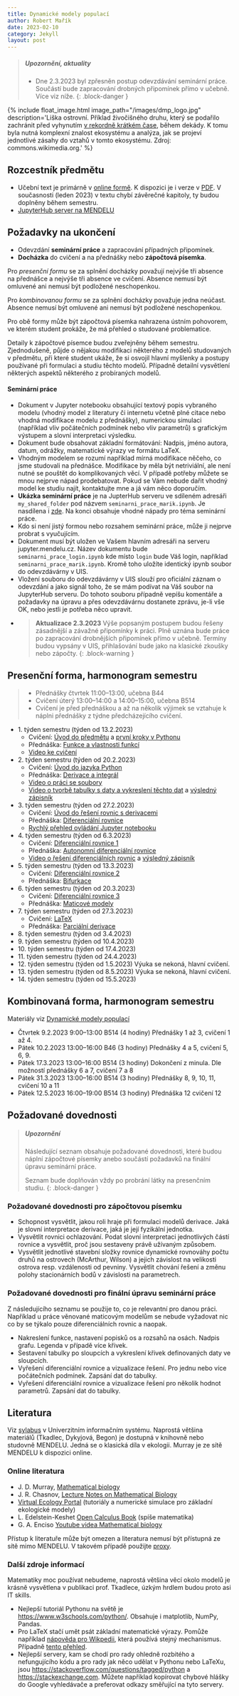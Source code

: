 ```yaml
---
title: Dynamické modely populací
author: Robert Mařík
date: 2023-02-10
category: Jekyll
layout: post
---
```


> ##### Upozornění, aktuality
>
> * Dne 2.3.2023 byl zpřesněn postup odevzdávání seminární práce. Součástí bude zapracování drobných připomínek přímo v učebně. Více viz níže.
{: .block-danger }



{% include float_image.html image_path="/images/dmp_logo.jpg" description='Liška ostrovní. Příklad živočišného druhu, který se podařilo zachránit před vyhynutím [v rekordně krátkém čase](https://www.nature.org/en-us/about-us/where-we-work/united-states/california/stories-in-california/endangered-island-foxes-break-record-for-fast-recovery/"), během dekády. K tomu byla nutná komplexní znalost ekosystému a analýza, jak se projeví jednotlivé zásahy do vztahů v tomto ekosystému. Zdroj: commons.wikimedia.org.' %}



## Rozcestník předmětu

-   Učební text je primárně v [online
    formě](https://robert-marik.github.io/dmp). K dispozici je i verze v
    [PDF](https://user.mendelu.cz/marik/dmp/Dynamicke_modely_populaci_text.pdf).
    V současnosti (leden 2023) v textu chybí závěrečné kapitoly, ty
    budou doplněny během semestru.
-   [JupyterHub server na MENDELU](https://jupyter.mendelu.cz)

## Požadavky na ukončení

  * Odevzdání **seminární práce** a zapracování případných připomínek.  
  * **Docházka** do cvičení a na přednášky nebo **zápočtová písemka**.

Pro _presenční formu_ se za splnění docházky považují nejvýše tři absence na přednášce a nejvýše tři absence ve cvičení. Absence nemusí být omluvené ani nemusí být podložené neschopenkou.

Pro _kombinovanou formu_ se za splnění docházky považuje jedna neúčast. Absence nemusí být omluvené ani nemusí být podložené neschopenkou.

Pro obě formy může být zápočtová písemka nahrazena ústním pohovorem, ve kterém student prokáže, že má přehled o studované problematice.

Detaily k zápočtové písemce budou zveřejněny během semestru. Zjednodušeně, půjde o nějakou modifikaci některého z modelů studovaných v předmětu, při které student ukáže, že si osvojil hlavní myšlenky a postupy používané při formulaci a studiu těchto modelů. Případně detailní vysvětlení některých aspektů některého z probíraných modelů.


#### Seminární práce

-   Dokument v Jupyter notebooku obsahující textový popis vybraného
    modelu (vhodný model z literatury či internetu včetně plné citace
    nebo vhodná modifikace modelu z přednášky), numerickou simulaci
    (například vliv počátečních podmínek nebo vliv parametrů) s
    grafickým výstupem a slovní interpretaci výsledku.
-   Dokument bude obsahovat základní formátování: Nadpis, jméno autora,
    datum, odrážky, matematické výrazy ve formátu LaTeX.
-   Vhodným modelem se rozumí například mírná modifikace něčeho, co jsme
    studovali na přednášce. Modifikace by měla být netriviální, ale není
    nutné se pouštět do komplikovaných věcí. V případě potřeby můžete se
    mnou nejprve nápad prodebatovat. Pokud se Vám nebude dařit vhodný
    model ke studiu najít, kontaktujte mne a já vám něco doporučím.
-   **Ukázka seminární práce** je na JupterHub serveru ve sdíleném
    adresáři `my_shared_folder` pod názvem
    `seminarni_prace_marik.ipynb`. Je nasdílena i [zde](https://gist.github.com/robert-marik/5f16044072d78c730ee13d58bcd24ff9). Na konci obsahuje vhodné nápady pro téma seminární práce. 
-   Kdo si není jistý formou nebo rozsahem seminární práce, může ji
    nejprve probrat s vyučujícím.
-   Dokument musí být uložen ve Vašem hlavním adresáři na serveru
    jupyter.mendelu.cz. Název dokumentu bude
    `seminarni_prace_login.ipynb` kde místo `login` bude Váš login,
    například `seminarni_prace_marik.ipynb`. Kromě toho uložíte
    identický ipynb soubor do odevzdávárny v UIS.
-   Vložení souboru do odevzdávárny v UIS slouží pro oficiální záznam o
    odevzdání a jako signál toho, že se mám podívat na Váš soubor na
    JupyterHub serveru. Do tohoto souboru případně vepíšu komentáře a
    požadavky na úpravu a přes odevzdávárnu dostanete zprávu, je-li vše
    OK, nebo jestli je potřeba něco upravit.
-   > **Aktualizace 2.3.2023** Výše popsaným postupem budou řešeny     zásadnější a závažné připomínky k práci. Plně uznána bude práce po     zapracování drobnějších připomínek přímo v učebně. Termíny budou     vypsány v UIS, přihlašování bude jako na klasické zkoušky nebo    zápočty.
    {: .block-warning }

## Presenční forma, harmonogram semestru

> -   Přednášky čtvrtek 11:00–13:00, učebna B44
> -   Cvičení úterý 13:00–14:00 a 14:00–15:00, učebna B514
> -   Cvičení je před přednáškou a až na několik výjimek se vztahuje k
>     náplni přednášky z týdne předcházejícího cvičení.

<!-- -->

* 1\. týden semestru (týden od 13.2.2023)
  * Cvičení: [Úvod do
        předmětu](https://robert-marik.github.io/dmp/intro.html) a
        [první kroky v
        Pythonu](https://robert-marik.github.io/dmp/Prvni_kroky.html)
  * Přednáška: [Funkce a vlastnosti
        funkcí](https://robert-marik.github.io/dmp/prednaska/01.html)
  * [Video ke cvičení](https://youtu.be/9TORLQb0m-E)
* 2\. týden semestru (týden od 20.2.2023)
  * Cvičení: [Úvod do jazyka Python](https://robert-marik.github.io/dmp/cviceni/cviceni_01.html)
  * Přednáška: [Derivace a integrál](https://robert-marik.github.io/dmp/prednaska/02.html)
  * [Video o práci se soubory](https://youtu.be/-Uq0pUT-n1U)
  * [Video o tvorbě tabulky s daty a vykreslení těchto dat](https://youtu.be/tY23bobO3wA) a [výsledný zápisník](https://gist.github.com/robert-marik/d089a26d1b55f1afa3613c887fad4ad1)
* 3\. týden semestru (týden od 27.2.2023)
  * Cvičení: [Úvod do řešení rovnic s derivacemi](https://robert-marik.github.io/dmp/cviceni/cviceni_02.html)
  * Přednáška: [Diferenciální rovnice](https://robert-marik.github.io/dmp/prednaska/03.html)
  * [Rychlý přehled ovládání Jupyter notebooku](https://robert-marik.github.io/ntb)
* 4\. týden semestru (týden od 6.3.2023)
  * Cvičení: [Diferenciální rovnice 1](https://robert-marik.github.io/dmp/cviceni/cviceni_03.html)
  * Přednáška: [Autonomní diferenciální rovnice](https://robert-marik.github.io/dmp/prednaska/04.html)
  * [Video o řešení diferenciálních rovnic](https://youtu.be/h-D7D3smZlA) a [výsledný zápisník](https://gist.github.com/robert-marik/f47aebec85b4dd650e5a108a881606be)
* 5\. týden semestru (týden od 13.3.2023)
  * Cvičení: [Diferenciální rovnice 2](https://robert-marik.github.io/dmp/cviceni/cviceni_04.html)
  * Přednáška: [Bifurkace](https://robert-marik.github.io/dmp/prednaska/05.html)
* 6\. týden semestru (týden od 20.3.2023)
  * Cvičení: [Diferenciální rovnice 3](https://robert-marik.github.io/dmp/cviceni/cviceni_05.html)
  * Přednáška: [Maticové modely](https://robert-marik.github.io/dmp/prednaska/06.html)
* 7\. týden semestru (týden od 27.3.2023)
  * Cvičení: [LaTeX](https://robert-marik.github.io/dmp/cviceni/cviceni_06.html)
  * Přednáška: [Parciální derivace](https://robert-marik.github.io/dmp/prednaska/07.html)
* 8\. týden semestru (týden od 3.4.2023)
* 9\. týden semestru (týden od 10.4.2023)
* 10\. týden semestru (týden od 17.4.2023)
* 11\. týden semestru (týden od 24.4.2023)
* 12\. týden semestru (týden od 1.5.2023) Výuka se nekoná, hlavní cvičení.
* 13\. týden semestru (týden od 8.5.2023) Výuka se nekoná, hlavní cvičení.
* 14\. týden semestru (týden od 15.5.2023)

## Kombinovaná forma, harmonogram semestru

Materiály viz [Dynamické modely
populací](https://robert-marik.github.io/dmp/intro.html)

-   Čtvrtek 9.2.2023 9:00–13:00 B514 (4 hodiny) Přednášky 1 až 3,
    cvičení 1 až 4.
-   Pátek 10.2.2023 13:00–16:00 B46 (3 hodiny) Přednášky 4 a 5, cvičení
    5, 6, 9.
-   Pátek 17.3.2023 13:00–16:00 B514 (3 hodiny) Dokončení z minula. Dle možností přednášky 6 a 7, cvičení
    7 a 8
-   Pátek 31.3.2023 13:00–16:00 B514 (3 hodiny) Přednášky 8, 9, 10, 11,
    cvičení 10 a 11
-   Pátek 12.5.2023 16:00–19:00 B514 (3 hodiny) Přednáška 12 cvičení 12

## Požadované dovednosti 

> ##### Upozornění
>
>Následující seznam obsahuje požadované dovednosti, které budou náplní zápočtové písemky anebo součástí požadavků na finální úpravu seminární práce. 
>
>Seznam bude doplňován vždy po probrání látky na presenčním studiu.
{: .block-danger }

### Požadované dovednosti pro zápočtovou písemku

* Schopnost vysvětlit, jakou roli hraje při formulaci modelů derivace. Jaká je slovní interpretace derivace, jaká je její fyzikální jednotka.
* Vysvětlit rovnici ochlazování. Podat slovní interpretaci jednotlivých částí rovnice a vysvětlit, proč jsou sestaveny právě užívaným způsobem.
* Vysvětlit jednotlivé stavební složky rovnice dynamické rovnováhy počtu druhů na ostrovech (McArthur, Wilson) a jejich závislost na velikosti ostrova resp. vzdálenosti od pevniny. Vysvětlit chování řešení a změnu polohy stacionárních bodů v závislosti na parametrech. 

### Požadované dovednosti pro finální úpravu seminární práce

Z následujícího seznamu se použije to, co je relevantní pro danou práci. Například u práce věnované maticovým modelům se nebude vyžadovat nic co by se týkalo pouze diferenciálních rovnic a naopak.

* Nakreslení funkce, nastavení popisků os a rozsahů na osách. Nadpis grafu. Legenda v případě více křivek.
* Sestavení tabulky po sloupcích a vykreslení křivek definovaných daty ve sloupcích.
* Vyřešení diferenciální rovnice a vizualizace řešení. Pro jednu nebo více počátečních podmínek. Zapsání dat do tabulky.
* Vyřešení diferenciální rovnice a vizualizace řešení pro několik hodnot parametrů. Zapsání dat do tabulky. 


## Literatura

Viz [sylabus](https://is.mendelu.cz/katalog/syllabus.pl?predmet=140853)
v Univerzitním informačním systému. Naprostá většina materiálů (Tkadlec,
Dykyjová, Begon) je dostupná v knihovně nebo studovně MENDELU. Jedná se
o klasická díla v ekologii. Murray je ze sítě MENDELU k dispozici
online.

### Online literatura

-   J. D. Murray, [Mathematical
    biology](https://link.springer.com/book/10.1007/b98868)
-   J. R. Chasnov, [Lecture Notes on Mathematical
    Biology](https://www.math.hkust.edu.hk/~machas/mathematical-biology.pdf)
-   [Virtual Ecology
    Portal](http://ecovirtual.ib.usp.br/doku.php?id=en:ecovirt:start)
    (tutoriály a numerické simulace pro základní ekologické modely)
-   L. Edelstein-Keshet [Open Calculus
    Book](https://personal.math.ubc.ca/~keshet/keshet.html) (spíše
    matematika)
-   G. A. Enciso [Youtube videa Mathematical
    biology](https://www.youtube.com/playlist?list=PLqOZ6FD_RQ7lnGZ7fkn503y_7U4rrJ-Se)

Přístup k literatuře může být omezen a literatura nemusí být přístupná
ze sítě mimo MENDELU. V takovém případě použijte
[proxy](http://proxy.mendelu.cz).

### Další zdroje informací

Matematiky moc používat nebudeme, naprostá většina věcí okolo modelů je krásně vysvětlena v publikaci prof. Tkadlece, úzkým hrdlem budou proto asi IT skills.

* Nejlepší tutoriál Pythonu na světě je <https://www.w3schools.com/python/>. Obsahuje i matplotlib, NumPy, Pandas. 
* Pro LaTeX stačí umět psát základní matematické výrazy. Pomůže například [nápověda pro Wikpedii](https://cs.wikipedia.org/wiki/N%C3%A1pov%C4%9Bda:Matematick%C3%A9_vzorce), která používá stejný mechanismus. Případně [tento přehled](https://user.mendelu.cz/marik/am/slidy/latex/).
* Nejlepší servery, kam se chodí pro rady ohledně rozbitého a nefungujícího kódu a pro rady jak něco udělat v Pythonu nebo LaTeXu, jsou <https://stackoverflow.com/questions/tagged/python> a <https://stackexchange.com>. Můžete například kopírovat chybové hlášky do Google vyhledávače a preferovat odkazy směřující na tyto servery.
